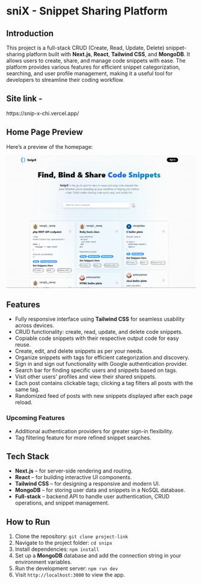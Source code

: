 <!DOCTYPE html>
<html lang="en">
<head>
  <meta charset="UTF-8">
  <meta name="viewport" content="width=device-width, initial-scale=1.0">
</head>
<body>
  <h1>sniX - Snippet Sharing Platform</h1>

  <h2>Introduction</h2>
  <p>
    This project is a full-stack CRUD (Create, Read, Update, Delete) snippet-sharing platform built with <strong>Next.js</strong>, <strong>React</strong>, <strong>Tailwind CSS</strong>, and <strong>MongoDB</strong>. It allows users to create, share, and manage code snippets with ease. The platform provides various features for efficient snippet categorization, searching, and user profile management, making it a useful tool for developers to streamline their coding workflow.
  </p>

  <h2>Site link - </h2>
  <p>https://snip-x-chi.vercel.app/</p>

  <h2>Home Page Preview</h2>
  <p>Here’s a preview of the homepage:</p>
  <img src="https://github.com/ItsMeRanajit/snipX/blob/main/public/assets/images/image.png" alt="Home Page Preview" width="600">

  <h2>Features</h2>
  <ul>
    <li>Fully responsive interface using <strong>Tailwind CSS</strong> for seamless usability across devices.</li>
    <li>CRUD functionality: create, read, update, and delete code snippets.</li>
    <li>Copiable code snippets with their respective output code for easy reuse.</li>
    <li>Create, edit, and delete snippets as per your needs.</li>
    <li>Organize snippets with tags for efficient categorization and discovery.</li>
    <li>Sign in and sign out functionality with Google authentication provider.</li>
    <li>Search bar for finding specific users and snippets based on tags.</li>
    <li>Visit other users' profiles and view their shared snippets.</li>
    <li>Each post contains clickable tags; clicking a tag filters all posts with the same tag.</li>
    <li>Randomized feed of posts with new snippets displayed after each page reload.</li>
  </ul>

  <h3>Upcoming Features</h3>
  <ul>
    <li>Additional authentication providers for greater sign-in flexibility.</li>
    <li>Tag filtering feature for more refined snippet searches.</li>
  </ul>

  <h2>Tech Stack</h2>
  <ul>
    <li><strong>Next.js</strong> – for server-side rendering and routing.</li>
    <li><strong>React</strong> – for building interactive UI components.</li>
    <li><strong>Tailwind CSS</strong> – for designing a responsive and modern UI.</li>
    <li><strong>MongoDB</strong> – for storing user data and snippets in a NoSQL database.</li>
    <li><strong>Full-stack</strong> – backend API to handle user authentication, CRUD operations, and snippet management.</li>
  </ul>

  <h2>How to Run</h2>
  <ol>
    <li>Clone the repository: <code>git clone project-link</code></li>
    <li>Navigate to the project folder: <code>cd snipx</code></li>
    <li>Install dependencies: <code>npm install</code></li>
    <li>Set up a <strong>MongoDB</strong> database and add the connection string in your environment variables.</li>
    <li>Run the development server: <code>npm run dev</code></li>
    <li>Visit <code>http://localhost:3000</code> to view the app.</li>
  </ol>

</body>
</html>
